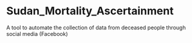 # Sudan_Mortality_Ascertainment
A tool to automate the collection of data from deceased people through social media (Facebook)
